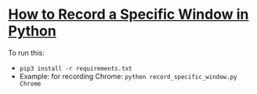 # [How to Record a Specific Window in Python](https://www.thepythoncode.com/article/record-a-specific-window-in-python)
To run this:
- `pip3 install -r requirements.txt`
- Example: for recording Chrome: `python record_specific_window.py Chrome`